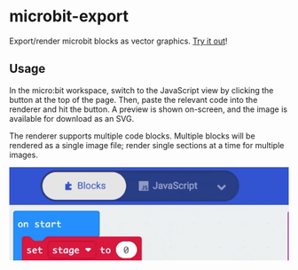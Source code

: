 # microbit-export

Export/render microbit blocks as vector graphics. [Try it out](https://rileysommerville.github.io/microbit-export/)!

## Usage

In the micro:bit workspace, switch to the JavaScript view by clicking the button at the top of the page. Then, paste the relevant code into the renderer and hit the button. A preview is shown on-screen, and the image is available for download as an SVG.

The renderer supports multiple code blocks. Multiple blocks will be rendered as a single image file; render single sections at a time for multiple images.

![Animated image showing switching to JavaScript view, pasting into the editor and clicking the Download button](/images/animation.gif)

